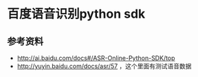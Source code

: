 # 百度语音识别python sdk

## 参考资料
 - http://ai.baidu.com/docs#/ASR-Online-Python-SDK/top
 - http://yuyin.baidu.com/docs/asr/57 ，这个里面有测试语音数据